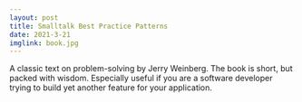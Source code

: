 ```yaml
---
layout: post
title: Smalltalk Best Practice Patterns
date: 2021-3-21
imglink: book.jpg
---
```


A classic text on problem-solving by Jerry Weinberg. The book is short, but packed with wisdom. Especially useful if you are a software developer trying to build yet another feature for your application.

<div class="book">
  <a target="_blank" href="{{site.bookshelf}}/{{ page.imglink }}">
    <img src="{{site.bookshelf}}/{{ page.imglink }}" alt="">
  </a>
</div>  

<a target="_blank" href="{{site.photos}}/">
  <img src="{{site.photos}}/" alt="">
</a>
<div class="caption"></div>


